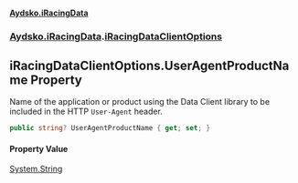#### [Aydsko.iRacingData](index.md 'index')
### [Aydsko.iRacingData](index.md#Aydsko.iRacingData 'Aydsko.iRacingData').[iRacingDataClientOptions](iRacingDataClientOptions.md 'Aydsko.iRacingData.iRacingDataClientOptions')

## iRacingDataClientOptions.UserAgentProductName Property

Name of the application or product using the Data Client library to be included in the HTTP `User-Agent` header.

```csharp
public string? UserAgentProductName { get; set; }
```

#### Property Value
[System.String](https://docs.microsoft.com/en-us/dotnet/api/System.String 'System.String')